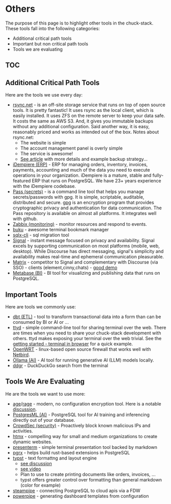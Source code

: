 # Others

The purpose of this page is to highlight other tools in the chuck-stack. These tools fall into the following categories:

- Additional critical path tools
- Important but non critical path tools
- Tools we are evaluating

## TOC

<!-- toc -->

## Additional Critical Path Tools

Here are the tools we use every day:

- [rsync.net](https://rsync.net) - is an off-site storage service that runs on top of open source tools. It is pretty fantastic! It uses rsync as the local client, which is easily installed. It uses ZFS on the remote server to keep your data safe. It costs the same as AWS S3. And, it gives you immutable backups without any additional configuration. Said another way, it is easy, reasonably priced and works as intended out of the box. Notes about rsync.net:
  - The website is simple
  - The account management panel is overly simple
  - The service is awesome!
  - [See article](./blog-rsync-net.md) with more details and example backup strategy...
- [iDempiere (ERP)](https://www.idempiere.org/) - ERP for managing orders, inventory, invoices, payments, accounting and much of the data you need to execute operations in your organization. iDempiere is a mature, stable and fully-featured ERP that runs on PostgreSQL. We have 23+ years experience with the iDempiere codebase.
- [Pass (secrets)](https://passwordstore.org/) - is a command line tool that helps you manage secrets/passwords with gpg. It is simple, scriptable, auditable, distributed and secure. [gpg](https://gnupg.org/) is an encryption program that provides cryptographic privacy and authentication for data communication. The Pass repository is available on almost all platforms. It integrates well with github.
- [Zabbix (monitoring)](https://www.zabbix.com/) -  monitor resources and respond to events.
- [buku](https://github.com/jarun/buku) - awesome terminal bookmark manager
- [sqlx-cli](https://github.com/launchbadge/sqlx/tree/main/sqlx-cli) - sql migration tool
- [Signal](https://signal.org/) - instant message focused on privacy and availability. Signal excels by supporting communication on most platforms (mobile, web, desktop). While Discourse has direct messaging, signal's simplicity and availability makes real-time and ephemeral communication pleasurable.
- [Matrix](https://matrix.org/) - competitor to Signal and complementary with Discourse (via SSO) - clients (element,cinny,chats) - [good demo](https://www.youtube.com/watch?v=6iMi5BiQcoI)
- [Metabase (BI)](https://www.metabase.com/) - BI tool for visualizing and publishing data that runs on PostgreSQL.

## Important Tools

Here are tools we commonly use:

- [dbt (ETL)](https://www.getdbt.com/) - tool to transform transactional data into a form than can be consumed by BI or AI or ...
- [ttyd](https://github.com/tsl0922/ttyd) - simple command-line tool for sharing terminal over the web. There are times when you need to share your chuck-stack development with others. ttyd makes exposing your terminal over the web trivial. See the [getting started - terminal in browser](./getting-started.md#terminal-in-browser) for a quick example.
- [OpenWRT](https://openwrt.org/) - linux-based open source firewall that works well with [Netbird](./tool-netbird.md).
- [Ollama (AI)](https://ollama.com/) - AI tool for running generative AI (LLM) models locally.
- [ddgr](https://github.com/jarun/ddgr) - DuckDuckGo search from the terminal

## Tools We Are Evaluating

He are the tools we want to use more:

- [age](https://github.com/FiloSottile/age)/[rage](https://github.com/str4d/rage) - modern, no configuration encryption tool. Here is a notable [discussion](https://github.com/FiloSottile/age/discussions/432).
- [PostgresML (AI)](https://postgresml.org/) - PostgreSQL tool for AI training and inferencing directly out of your database.
- [CrowdSec (security)](https://www.crowdsec.net/) - Proactively block known malicious IPs and activities.
- [htmx](https://htmx.org/) - compelling way for small and medium organizations to create dynamic websites.
- [presenterm](https://mfontanini.github.io/presenterm/) - simple terminal presentation tool backed by markdown
- [pgrx](https://github.com/pgcentralfoundation/pgrx) - helps build rust-based extensions in PostgreSQL
- [typst](https://typst.app/) - text formattng and layout engine 
  - [see discussion](https://news.ycombinator.com/item?id=41014941)
  - [see video](https://www.youtube.com/watch?v=sWmlbMh3ol8)
  - Plan to use to create printing documents like orders, invoices, ...
  - typst offers greater control over formatting than general markdown (color for example)
- [steampipe](https://steampipe.io) - connecting PostgreSQL to cloud apis via a FDW
- [powerpipe](https://powerpipe.io/) - generating dashboard templates from configuration
